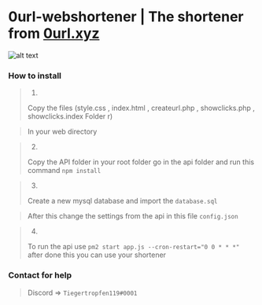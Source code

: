 # 0url-webshortener | The shortener from [0url.xyz](https://0url.xyz/)
![alt text](https://xamplex.de/s/7pmfkffy7a4adbfl6qzaowxbz.png)
### How to install
>1.
>Copy the files (style.css , index.html , createurl.php , showclicks.php , showclicks.index Folder r)

>In your web directory

>2.
>Copy the API folder in your root folder go in the api folder and run this command ```npm install```

>3.
>Create a new mysql database and import the ```database.sql```

>After this change the settings from the api in this file ```config.json```

>4.
>To run the api use ```pm2 start app.js --cron-restart="0 0 * * *"``` after done this you can use your shortener 

### Contact for help
>Discord => ```Tiegertropfen119#0001```
